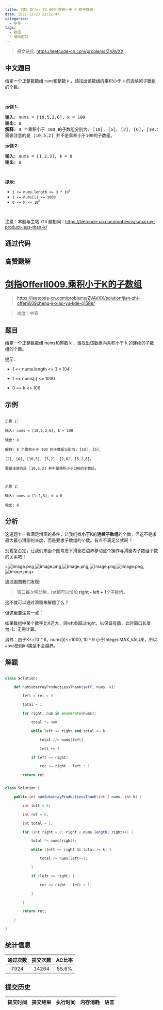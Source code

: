 ```yaml
---
title: 剑指 Offer II 009-乘积小于 K 的子数组
date: 2021-12-03 21:32:47
categories:
  - 中等
tags:
  - 数组
  - 滑动窗口
---
```


> 原文链接: https://leetcode-cn.com/problems/ZVAVXX




## 中文题目
<div><p>给定一个正整数数组&nbsp;<code>nums</code>和整数 <code>k</code>&nbsp;，请找出该数组内乘积小于&nbsp;<code>k</code>&nbsp;的连续的子数组的个数。</p>

<p>&nbsp;</p>

<p><strong>示例 1:</strong></p>

<pre>
<strong>输入:</strong> nums = [10,5,2,6], k = 100
<strong>输出:</strong> 8
<strong>解释:</strong> 8 个乘积小于 100 的子数组分别为: [10], [5], [2], [6], [10,5], [5,2], [2,6], [5,2,6]。
需要注意的是 [10,5,2] 并不是乘积小于100的子数组。
</pre>

<p><strong>示例 2:</strong></p>

<pre>
<strong>输入:</strong> nums = [1,2,3], k = 0
<strong>输出:</strong> 0</pre>

<p>&nbsp;</p>

<p><strong>提示:&nbsp;</strong></p>

<ul>
	<li><code>1 &lt;= nums.length &lt;= 3 * 10<sup>4</sup></code></li>
	<li><code>1 &lt;= nums[i] &lt;= 1000</code></li>
	<li><code>0 &lt;= k &lt;= 10<sup>6</sup></code></li>
</ul>

<p>&nbsp;</p>

<p><meta charset="UTF-8" />注意：本题与主站 713&nbsp;题相同：<a href="https://leetcode-cn.com/problems/subarray-product-less-than-k/">https://leetcode-cn.com/problems/subarray-product-less-than-k/</a>&nbsp;</p>
</div>

## 通过代码
<RecoDemo>
</RecoDemo>


## 高赞题解
# [剑指OfferII009.乘积小于K的子数组](https://leetcode-cn.com/problems/ZVAVXX/solution/jian-zhi-offerii009cheng-ji-xiao-yu-kde-q158e/)
> https://leetcode-cn.com/problems/ZVAVXX/solution/jian-zhi-offerii009cheng-ji-xiao-yu-kde-q158e/
> 
> 难度：中等

## 题目

给定一个正整数数组 nums和整数 k ，请找出该数组内乘积小于 k 的连续的子数组的个数。

提示: 
- 1 <= nums.length <= 3 * 104
- 1 <= nums[i] <= 1000
- 0 <= k <= 106

## 示例

```
示例 1:
输入: nums = [10,5,2,6], k = 100
输出: 8
解释: 8 个乘积小于 100 的子数组分别为: [10], [5], 
[2], [6], [10,5], [5,2], [2,6], [5,2,6]。
需要注意的是 [10,5,2] 并不是乘积小于100的子数组。

示例 2:
输入: nums = [1,2,3], k = 0
输出: 0
```

## 分析
这道题乍一看满足滑窗的条件，让我们找**小于**K的**连续子数组**的个数，但这不是求最大最小滑窗的长度，而是要求子数组的个数。有点不满足公式啊？
别着急否定，让我们来画个图考虑下滑窗右边界移动这个操作与滑窗内子数组个数的关系吧！

<![image.png](../images/ZVAVXX-0.png),![image.png](../images/ZVAVXX-1.png),![image.png](../images/ZVAVXX-2.png),![image.png](../images/ZVAVXX-3.png),![image.png](../images/ZVAVXX-4.png),![image.png](../images/ZVAVXX-5.png)>


通过画图我们发现:
> 窗口每次移动后，ret都可以增加 **right - left + 1**个子数组。

这不就可以通过滑窗来解题了么？

但这里要注意一点：
如果数组中某个数字比K还大，则left会超过right，以保证有值，此时窗口长度为-1，无需计算。

另外：由于K<=10 ^ 6，nums[i]<=1000, 10 ^ 9 小于Integer.MAX_VALUE，所以Java使用int类型不会越界。

## 解题

```python []
class Solution:
    def numSubarrayProductLessThanK(self, nums, k):
        left = ret = 0
        total = 1
        for right, num in enumerate(nums):
            total *= num
            while left <= right and total >= k:
                total //= nums[left]
                left += 1
            if left <= right:
                ret += right - left + 1
        return ret
```

```java []
class Solution {
    public int numSubarrayProductLessThanK(int[] nums, int k) {
        int left = 0;
        int ret = 0;
        int total = 1;
        for (int right = 0; right < nums.length; right++) {
            total *= nums[right];
            while (left <= right && total >= k) {
                total /= nums[left++];
            }
            if (left <= right) {
                ret += right - left + 1;
            }
        }
        return ret;
    }
}
```


## 统计信息
| 通过次数 | 提交次数 | AC比率 |
| :------: | :------: | :------: |
|    7924    |    14264    |   55.6%   |

## 提交历史
| 提交时间 | 提交结果 | 执行时间 |  内存消耗  | 语言 |
| :------: | :------: | :------: | :--------: | :--------: |
